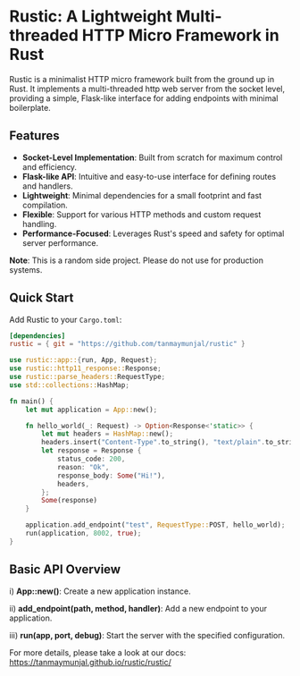 # Rustic: A Lightweight Multi-threaded HTTP Micro Framework in Rust

Rustic is a minimalist HTTP micro framework built from the ground up in Rust. It implements a multi-threaded http web server from the socket level, providing a simple, Flask-like interface for adding endpoints with minimal boilerplate.

## Features

- **Socket-Level Implementation**: Built from scratch for maximum control and efficiency.
- **Flask-like API**: Intuitive and easy-to-use interface for defining routes and handlers.
- **Lightweight**: Minimal dependencies for a small footprint and fast compilation.
- **Flexible**: Support for various HTTP methods and custom request handling.
- **Performance-Focused**: Leverages Rust's speed and safety for optimal server performance.

**Note**: This is a random side project. Please do not use for production systems.

## Quick Start

Add Rustic to your `Cargo.toml`:

```toml
[dependencies]
rustic = { git = "https://github.com/tanmaymunjal/rustic" }
```

```rust
use rustic::app::{run, App, Request};
use rustic::http11_response::Response;
use rustic::parse_headers::RequestType;
use std::collections::HashMap;

fn main() {
    let mut application = App::new();

    fn hello_world(_: Request) -> Option<Response<'static>> {
        let mut headers = HashMap::new();
        headers.insert("Content-Type".to_string(), "text/plain".to_string());
        let response = Response {
            status_code: 200,
            reason: "Ok",
            response_body: Some("Hi!"),
            headers,
        };
        Some(response)
    }

    application.add_endpoint("test", RequestType::POST, hello_world);
    run(application, 8002, true);
}
```

## Basic API Overview

i) **App::new()**: Create a new application instance.

ii) **add_endpoint(path, method, handler)**: Add a new endpoint to your application.

iii) **run(app, port, debug)**: Start the server with the specified configuration.

For more details, please take a look at our docs: https://tanmaymunjal.github.io/rustic/rustic/
